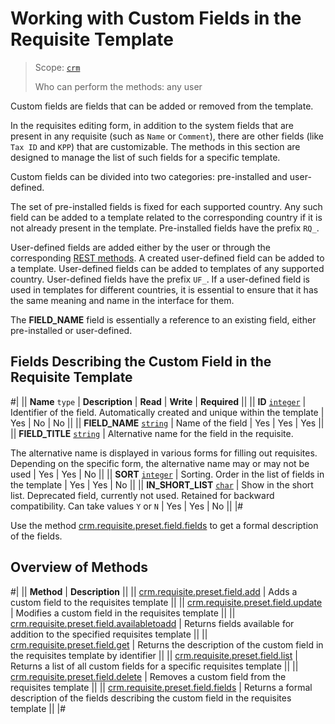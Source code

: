 # Working with Custom Fields in the Requisite Template

> Scope: [`crm`](../../../../scopes/permissions.md)
>
> Who can perform the methods: any user

Custom fields are fields that can be added or removed from the template.

In the requisites editing form, in addition to the system fields that are present in any requisite (such as `Name` or `Comment`), there are other fields (like `Tax ID` and `KPP`) that are customizable. The methods in this section are designed to manage the list of such fields for a specific template.

Custom fields can be divided into two categories: pre-installed and user-defined.

The set of pre-installed fields is fixed for each supported country. Any such field can be added to a template related to the corresponding country if it is not already present in the template. Pre-installed fields have the prefix `RQ_`.

User-defined fields are added either by the user or through the corresponding [REST methods](../../user-fields/index.md). A created user-defined field can be added to a template. User-defined fields can be added to templates of any supported country. User-defined fields have the prefix `UF_`. If a user-defined field is used in templates for different countries, it is essential to ensure that it has the same meaning and name in the interface for them.

The **FIELD_NAME** field is essentially a reference to an existing field, either pre-installed or user-defined.

## Fields Describing the Custom Field in the Requisite Template

#|
||  **Name**
`type` | **Description** | **Read** | **Write** | **Required** ||
|| **ID**
[`integer`](../../../../data-types.md) | Identifier of the field. Automatically created and unique within the template | Yes | No | No ||
|| **FIELD_NAME**
[`string`](../../../../data-types.md) | Name of the field | Yes | Yes | Yes ||
|| **FIELD_TITLE**
[`string`](../../../../data-types.md) | Alternative name for the field in the requisite.

The alternative name is displayed in various forms for filling out requisites. Depending on the specific form, the alternative name may or may not be used | Yes | Yes | No ||
|| **SORT**
[`integer`](../../../../data-types.md) | Sorting. Order in the list of fields in the template | Yes | Yes | No ||
|| **IN_SHORT_LIST**
[`char`](../../../../data-types.md) | Show in the short list. Deprecated field, currently not used. Retained for backward compatibility. Can take values `Y` or `N` | Yes | Yes | No ||
|#

Use the method [crm.requisite.preset.field.fields](./crm-requisite-preset-field-fields.md) to get a formal description of the fields.

## Overview of Methods

#|
|| **Method** | **Description** ||
|| [crm.requisite.preset.field.add](./crm-requisite-preset-field-add.md) | Adds a custom field to the requisites template ||
|| [crm.requisite.preset.field.update](./crm-requisite-preset-field-update.md) | Modifies a custom field in the requisites template ||
|| [crm.requisite.preset.field.availabletoadd](./crm-requisite-preset-field-available-to-add.md) | Returns fields available for addition to the specified requisites template ||
|| [crm.requisite.preset.field.get](./crm-requisite-preset-field-get.md) | Returns the description of the custom field in the requisites template by identifier ||
|| [crm.requisite.preset.field.list](./crm-requisite-preset-field-list.md) | Returns a list of all custom fields for a specific requisites template ||
|| [crm.requisite.preset.field.delete](./crm-requisite-preset-field-delete.md) | Removes a custom field from the requisites template ||
|| [crm.requisite.preset.field.fields](./crm-requisite-preset-field-fields.md) | Returns a formal description of the fields describing the custom field in the requisites template ||
|#
